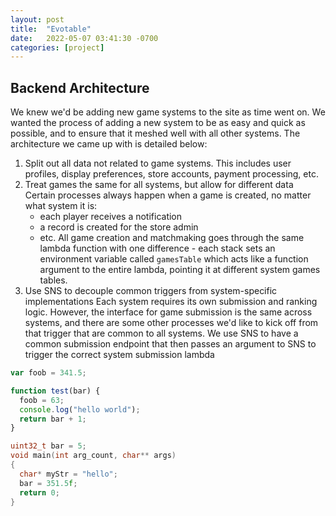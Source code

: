 ```yaml
---
layout: post
title:  "Evotable"
date:   2022-05-07 03:41:30 -0700
categories: [project]
---
```

## 

## Backend Architecture
We knew we'd be adding new game systems to the site as time went on. We wanted the process of adding a new system to be as easy and quick as possible, and to ensure that it meshed well with all other systems. The architecture we came up with is detailed below:

1. Split out all data not related to game systems. This includes user profiles, display preferences, store accounts, payment processing, etc.
2. Treat games the same for all systems, but allow for different data
  Certain processes always happen when a game is created, no matter what system it is:
    - each player receives a notification
    - a record is created for the store admin
    - etc.
  All game creation and matchmaking goes through the same lambda function with one difference - each stack sets an environment variable called `gamesTable` which acts like a function argument to the entire lambda, pointing it at different system games tables.
3. Use SNS to decouple common triggers from system-specific implementations
  Each system requires its own submission and ranking logic. However, the interface for game submission is the same across systems, and there are some other processes we'd like to kick off from that trigger that are common to all systems. We use SNS to have a common submission endpoint that then passes an argument to SNS to trigger the correct system submission lambda

```javascript
var foob = 341.5;

function test(bar) {
  foob = 63;
  console.log("hello world");
  return bar + 1;
}
```

```c
uint32_t bar = 5;
void main(int arg_count, char** args)
{
  char* myStr = "hello";
  bar = 351.5f;
  return 0;
}
```